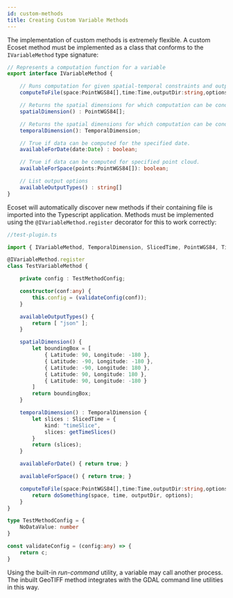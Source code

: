 ```yaml
---
id: custom-methods
title: Creating Custom Variable Methods 
---
```


The implementation of custom methods is extremely flexible. A custom Ecoset method must be implemented as a class that conforms to the ``IVariableMethod`` type signature:

```typescript
// Represents a computation function for a variable
export interface IVariableMethod {

    // Runs computation for given spatial-temporal constraints and outputs to file.
    computeToFile(space:PointWGS84[],time:Time,outputDir:string,options:any) : Promise<Result<unit,string>>;

    // Returns the spatial dimensions for which computation can be conducted.
    spatialDimension() : PointWGS84[];

    // Returns the spatial dimensions for which computation can be conducted.
    temporalDimension(): TemporalDimension;

    // True if data can be computed for the specified date.
    availableForDate(date:Date) : boolean;

    // True if data can be computed for specified point cloud.
    availableForSpace(points:PointWGS84[]): boolean;

    // List output options
    availableOutputTypes() : string[]
}
```

Ecoset will automatically discover new methods if their containing file is imported into the Typescript application. Methods must be implemented using the ``@IVariableMethod.register`` decorator for this to work correctly:

```typescript
//test-plugin.ts

import { IVariableMethod, TemporalDimension, SlicedTime, PointWGS84, Time, Result } from "./../api/types"

@IVariableMethod.register
class TestVariableMethod {

    private config : TestMethodConfig;

    constructor(conf:any) {
        this.config = (validateConfig(conf));
    }

    availableOutputTypes() {
        return [ "json" ];
    }

    spatialDimension() {
        let boundingBox = [
            { Latitude: 90, Longitude: -180 },
            { Latitude: -90, Longitude: -180 },
            { Latitude: -90, Longitude: 180 },
            { Latitude: 90, Longitude: 180 },
            { Latitude: 90, Longitude: -180 }
        ]
        return boundingBox;
    }

    temporalDimension() : TemporalDimension {
        let slices : SlicedTime = {
            kind: "timeSlice",
            slices: getTimeSlices()
        }
        return (slices);
    }

    availableForDate() { return true; }

    availableForSpace() { return true; }

    computeToFile(space:PointWGS84[],time:Time,outputDir:string,options:any) : Promise<Result<void, string>> {
        return doSomething(space, time, outputDir, options);
    }
}

type TestMethodConfig = {
    NoDataValue: number
}

const validateConfig = (config:any) => {
    return c;
}

```

Using the built-in *run-command* utility, a variable may call another process. The inbuilt GeoTIFF method integrates with the GDAL command line utilities in this way.
